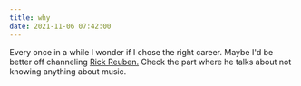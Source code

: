 ```yaml
---
title: why
date: 2021-11-06 07:42:00
---
```


Every once in a while I wonder if I chose the right career. Maybe I'd be better off channeling [Rick Reuben.](https://youtu.be/vabwGiTWRVo)
Check the part where he talks about not knowing anything about music. 
